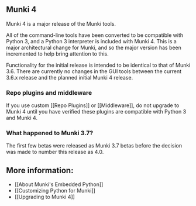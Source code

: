 ## Munki 4

Munki 4 is a major release of the Munki tools.

All of the command-line tools have been converted to be compatible with Python 3, and a Python 3 interpreter is included with Munki 4. This is a major architectural change for Munki, and so the major version has been incremented to help bring attention to this.

Functionality for the initial release is intended to be identical to that of Munki 3.6. There are currently no changes in the GUI tools between the current 3.6.x release and the planned initial Munki 4 release.

### Repo plugins and middleware
If you use custom [[Repo Plugins]] or [[Middleware]], do not upgrade to Munki 4 until you have verified these plugins are compatible with Python 3 and Munki 4.

### What happened to Munki 3.7?
The first few betas were released as Munki 3.7 betas before the decision was made to number this release as 4.0.

## More information:

* [[About Munki's Embedded Python]]
* [[Customizing Python for Munki]]
* [[Upgrading to Munki 4]]
